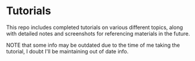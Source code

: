 # Tutorials

This repo includes completed tutorials on various different topics, along with detailed notes and screenshots for referencing materials in the future.

NOTE that some info may be outdated due to the time of me taking the tutorial, I doubt I'll be maintaining out of date info.

